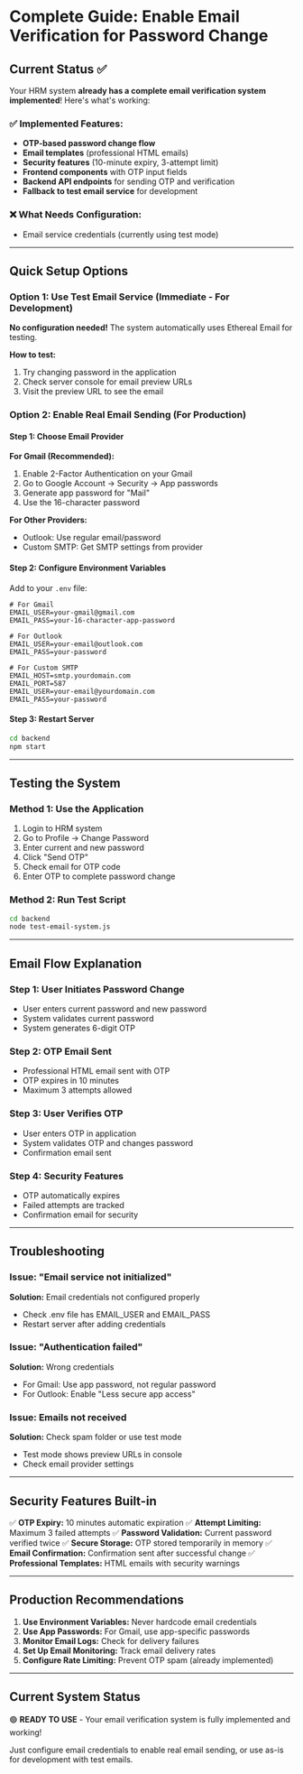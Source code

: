 # Complete Guide: Enable Email Verification for Password Change

## Current Status ✅

Your HRM system **already has a complete email verification system implemented**! Here's what's working:

### ✅ Implemented Features:
- **OTP-based password change flow**
- **Email templates** (professional HTML emails)
- **Security features** (10-minute expiry, 3-attempt limit)
- **Frontend components** with OTP input fields
- **Backend API endpoints** for sending OTP and verification
- **Fallback to test email service** for development

### ❌ What Needs Configuration:
- Email service credentials (currently using test mode)

---

## Quick Setup Options

### Option 1: Use Test Email Service (Immediate - For Development)

**No configuration needed!** The system automatically uses Ethereal Email for testing.

**How to test:**
1. Try changing password in the application
2. Check server console for email preview URLs
3. Visit the preview URL to see the email

### Option 2: Enable Real Email Sending (For Production)

#### Step 1: Choose Email Provider

**For Gmail (Recommended):**
1. Enable 2-Factor Authentication on your Gmail
2. Go to Google Account → Security → App passwords
3. Generate app password for "Mail"
4. Use the 16-character password

**For Other Providers:**
- Outlook: Use regular email/password
- Custom SMTP: Get SMTP settings from provider

#### Step 2: Configure Environment Variables

Add to your `.env` file:

```env
# For Gmail
EMAIL_USER=your-gmail@gmail.com
EMAIL_PASS=your-16-character-app-password

# For Outlook
EMAIL_USER=your-email@outlook.com
EMAIL_PASS=your-password

# For Custom SMTP
EMAIL_HOST=smtp.yourdomain.com
EMAIL_PORT=587
EMAIL_USER=your-email@yourdomain.com
EMAIL_PASS=your-password
```

#### Step 3: Restart Server
```bash
cd backend
npm start
```

---

## Testing the System

### Method 1: Use the Application
1. Login to HRM system
2. Go to Profile → Change Password
3. Enter current and new password
4. Click "Send OTP"
5. Check email for OTP code
6. Enter OTP to complete password change

### Method 2: Run Test Script
```bash
cd backend
node test-email-system.js
```

---

## Email Flow Explanation

### Step 1: User Initiates Password Change
- User enters current password and new password
- System validates current password
- System generates 6-digit OTP

### Step 2: OTP Email Sent
- Professional HTML email sent with OTP
- OTP expires in 10 minutes
- Maximum 3 attempts allowed

### Step 3: User Verifies OTP
- User enters OTP in application
- System validates OTP and changes password
- Confirmation email sent

### Step 4: Security Features
- OTP automatically expires
- Failed attempts are tracked
- Confirmation email for security

---

## Troubleshooting

### Issue: "Email service not initialized"
**Solution:** Email credentials not configured properly
- Check .env file has EMAIL_USER and EMAIL_PASS
- Restart server after adding credentials

### Issue: "Authentication failed"
**Solution:** Wrong credentials
- For Gmail: Use app password, not regular password
- For Outlook: Enable "Less secure app access"

### Issue: Emails not received
**Solution:** Check spam folder or use test mode
- Test mode shows preview URLs in console
- Check email provider settings

---

## Security Features Built-in

✅ **OTP Expiry:** 10 minutes automatic expiration
✅ **Attempt Limiting:** Maximum 3 failed attempts
✅ **Password Validation:** Current password verified twice
✅ **Secure Storage:** OTP stored temporarily in memory
✅ **Email Confirmation:** Confirmation sent after successful change
✅ **Professional Templates:** HTML emails with security warnings

---

## Production Recommendations

1. **Use Environment Variables:** Never hardcode email credentials
2. **Use App Passwords:** For Gmail, use app-specific passwords
3. **Monitor Email Logs:** Check for delivery failures
4. **Set Up Email Monitoring:** Track email delivery rates
5. **Configure Rate Limiting:** Prevent OTP spam (already implemented)

---

## Current System Status

🟢 **READY TO USE** - Your email verification system is fully implemented and working!

Just configure email credentials to enable real email sending, or use as-is for development with test emails.
